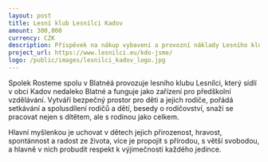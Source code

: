 ```yaml
---
layout: post
title: Lesní klub Lesnílci Kadov 
amount: 300,000
currency: CZK
description: Příspěvek na nákup vybavení a provozní náklady Lesního klubu Lesnílci Kadov
project_url: https://www.lesnilci.eu/kdo-jsme/
logo: /public/images/lesnilci_kadov_logo.jpg
---
```


Spolek Rosteme spolu v Blatnéá provozuje lesního klubu Lesnílci, který sídlí v obci Kadov nedaleko Blatné a funguje jako zařízení pro předškolní vzdělávání. Vytváří bezpečný prostor pro děti a jejich rodiče, pořádá setkávání a spolusdílení rodičů
a dětí, besedy o rodičovství, snaží se pracovat nejen s dítětem, ale s rodinou jako celkem. 

Hlavní myšlenkou je uchovat v dětech jejich přirozenost, hravost, spontánnost a radost ze života, více je propojit s přírodou, s větší svobodou, a hlavně v nich probudit respekt k výjimečnosti každého jedince.
